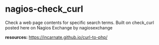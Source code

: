 # nagios-check_curl
Check a web page contents for specific search terms. Built on check_curl posted here on Nagios Exchange by nagiosexchange

**resources:**
https://incarnate.github.io/curl-to-php/
